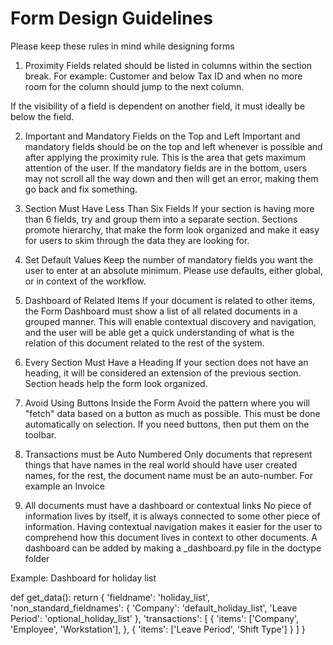 # Form Design Guidelines

Please keep these rules in mind while designing forms

1. Proximity
Fields related should be listed in columns within the section break. For example: Customer and below Tax ID and when no more room for the column should jump to the next column.

If the visibility of a field is dependent on another field, it must ideally be below the field.

2. Important and Mandatory Fields on the Top and Left
Important and mandatory fields should be on the top and left whenever is possible and after applying the proximity rule. This is the area that gets maximum attention of the user. If the mandatory fields are in the bottom, users may not scroll all the way down and then will get an error, making them go back and fix something.

3. Section Must Have Less Than Six Fields
If your section is having more than 6 fields, try and group them into a separate section. Sections promote hierarchy, that make the form look organized and make it easy for users to skim through the data they are looking for.

4. Set Default Values
Keep the number of mandatory fields you want the user to enter at an absolute minimum. Please use defaults, either global, or in context of the workflow.

5. Dashboard of Related Items
If your document is related to other items, the Form Dashboard must show a list of all related documents in a grouped manner. This will enable contextual discovery and navigation, and the user will be able get a quick understanding of what is the relation of this document related to the rest of the system.

6. Every Section Must Have a Heading
If your section does not have an heading, it will be considered an extension of the previous section. Section heads help the form look organized.

7. Avoid Using Buttons Inside the Form
Avoid the pattern where you will "fetch" data based on a button as much as possible. This must be done automatically on selection. If you need buttons, then put them on the toolbar.

8. Transactions must be Auto Numbered
Only documents that represent things that have names in the real world should have user created names, for the rest, the document name must be an auto-number. For example an Invoice

9. All documents must have a dashboard or contextual links
No piece of information lives by itself, it is always connected to some other piece of information. Having contextual navigation makes it easier for the user to comprehend how this document lives in context to other documents. A dashboard can be added by making a _dashboard.py file in the doctype folder

Example: Dashboard for holiday list

def get_data():
	return {
		'fieldname': 'holiday_list',
		'non_standard_fieldnames': {
			'Company': 'default_holiday_list',
			'Leave Period': 'optional_holiday_list'
		},
		'transactions': [
			{
				'items': ['Company', 'Employee', 'Workstation'],
			},
			{
				'items': ['Leave Period', 'Shift Type']
			}
		]
	}